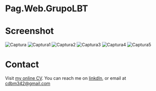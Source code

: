# Pag.Web.GrupoLBT

# Screenshot
![Captura](https://user-images.githubusercontent.com/90356676/136093473-1c39770a-9be5-49be-928c-bdc04ca79e1e.PNG)
![Captura1](https://user-images.githubusercontent.com/90356676/136093487-74a6bb41-613b-47e5-b4cc-622294200735.PNG)
![Captura2](https://user-images.githubusercontent.com/90356676/136093503-9583d51f-08f1-4aa1-a0fd-123820a68492.PNG)
![Captura3](https://user-images.githubusercontent.com/90356676/136093517-c42a89ce-fd17-474e-b1bd-a010ac8b2857.PNG)
![Captura4](https://user-images.githubusercontent.com/90356676/136093621-e666ec22-91b9-4fd6-b254-ddef8de6da6e.PNG)
![Captura5](https://user-images.githubusercontent.com/90356676/136093636-8f4df5ee-1994-493e-ad48-314fbd24daa1.PNG)
# Contact
Visit [my online CV](https://carlosbrito28.github.io).
You can reach me on [linkdIn](https://www.linkedin.com/in/carlos-brito-moya-6420a0219/), or email at cdbm342@gmail.com


